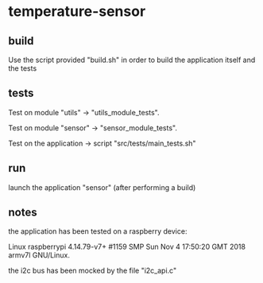 # temperature-sensor

## build

Use the script provided "build.sh" in order to build the application itself and the tests

## tests

Test on module "utils" -> "utils_module_tests".

Test on module "sensor" -> "sensor_module_tests".

Test on the application -> script "src/tests/main_tests.sh"

## run

launch the application "sensor" (after performing a build)

## notes

the application has been tested on a raspberry device:

Linux raspberrypi 4.14.79-v7+ #1159 SMP Sun Nov 4 17:50:20 GMT 2018 armv7l GNU/Linux.

the i2c bus has been mocked by the file "i2c_api.c"
